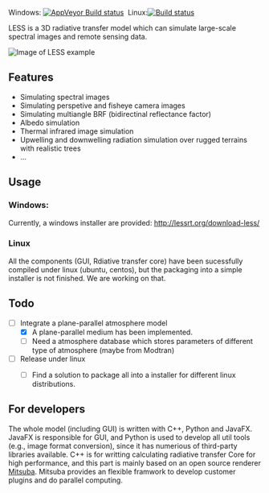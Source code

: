 Windows: [![AppVeyor Build status](https://ci.appveyor.com/api/projects/status/github/jianboqi/lessrt?branch=master&svg=true)](https://ci.appveyor.com/project/jianboqi/lessrt)
&nbsp;Linux:[![Build status](https://ci.appveyor.com/api/projects/status/so72g2kelkpwclhc?svg=true)](https://ci.appveyor.com/project/jianboqi/lessrt-ipr8k)

LESS is a 3D radiative transfer model which can simulate large-scale spectral images and remote sensing data.

![Image of LESS example](http://jianboqi.github.io/img/lessExample1.jpg)

## Features

* Simulating spectral images
* Simulating perspetive and fisheye camera images
* Simulating multiangle BRF (bidirectinal reflectance factor)
* Albedo simulation
* Thermal infrared image simulation
* Upwelling and downwelling radiation simulation over rugged terrains with realistic trees
* ...

## Usage
### Windows:

Currently, a windows installer are provided: http://lessrt.org/download-less/

### Linux

All the components (GUI, Rdiative transfer core) have been sucessfully compiled under linux (ubuntu, centos),
but the packaging into a simple installer is not finished. We are working on that.

## Todo

* [ ] Integrate a plane-parallel atmosphere model
  * [x] A plane-parallel medium has been implemented.
  * [ ] Need a atmosphere database which stores parameters of different type of atmosphere (maybe from Modtran)
* [ ] Release under linux
  * [ ] Find a solution to package all into a installer for different linux distributions.


## For developers
The whole model (including GUI) is written with C++, Python and JavaFX. JavaFX is responsible for GUI, and Python is used to develop all util tools (e.g., image format conversion), since it has numerious of  third-party libraries available. C++ is for writting calculating radiative transfer Core for high performance, and this part is mainly based on an open source renderer [Mitsuba](https://www.mitsuba-renderer.org/). Mitsuba provides an flexible framwork to develop customer plugins and do parallel computing.


